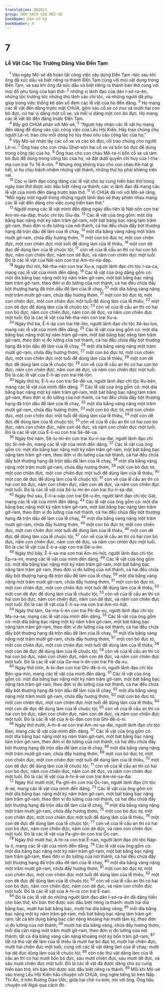 ```yaml
---
translation: BD2011
group: NĂM SÁCH CỦA MÔI-SE
bookName: Dân-số Ký 
bookNumber: 4
---
```


<div class="title"><h1>7</h1><h3>Lễ Vật Các Tộc Trưởng Dâng Vào Ðền Tạm</h3></div>
<span class="verse dan_7_1"> <sup>1</sup> Vào ngày Mô-sê đã hoàn tất công việc xây dựng Ðền Tạm –tức sau khi ông đã xức dầu và biệt riêng ra thánh Ðền Tạm cùng với mọi vật dụng trong Ðền Tạm, và sau khi ông đã xức dầu và biệt riêng ra thánh bàn thờ cùng với mọi đồ phụ tùng của bàn thờ– </span>
<span class="verse dan_7_2"><sup>2</sup> những vị lãnh đạo của dân I-sơ-ra-ên, những tộc trưởng tức những thủ lãnh các chi tộc, và những người đã phụ giúp trong việc thống kê dân số đem các lễ vật của họ đến dâng. </span>
<span class="verse dan_7_3"><sup>3</sup> Họ mang các lễ vật đến dâng trước mặt CHÚA, gồm sáu cỗ xe có mui và mười hai con bò đực, cứ hai vị dâng một cỗ xe, và mỗi vị dâng một con bò đực. Họ mang các lễ vật đó đến dâng trước Ðền Tạm.<br/></span>
<span class="verse dan_7_4"> <sup>4</sup> Bấy giờ CHÚA phán với Mô-sê, </span>
<span class="verse dan_7_5"><sup>5</sup> “Ngươi hãy nhận các lễ vật họ mang đến dâng để dùng vào các công việc của Lều Hội Kiến. Hãy trao chúng cho người Lê-vi; trao cho mỗi dòng họ tùy theo nhu cầu công tác của họ.”<br/></span>
<span class="verse dan_7_6"> <sup>6</sup> Vậy Mô-sê nhận lấy các cỗ xe và các bò đực, rồi trao chúng cho người Lê-vi.</span>
<span class="verse dan_7_7"><sup>7</sup> Ông trao cho con cháu Ghẹt-sôn hai cỗ xe và bốn bò đực để dùng trong công tác của họ. </span>
<span class="verse dan_7_8"><sup>8</sup> Ông trao cho con cháu Mê-ra-ri bốn cỗ xe và tám bò đực để dùng trong công tác của họ, và đặt dưới quyền chỉ huy của I-tha-ma con trai Tư Tế A-rôn. </span>
<span class="verse dan_7_9"><sup>9</sup> Nhưng ông không trao cho con cháu Kê-hát gì hết, vì họ chịu trách nhiệm những vật thánh, những thứ họ phải khiêng trên vai.<br/></span>
<span class="verse dan_7_10"> <sup>10</sup> Các vị lãnh đạo cũng dâng các lễ vật cho sự cung hiến bàn thờ trong ngày bàn thờ được xức dầu biệt riêng ra thánh; các vị lãnh đạo đã mang các lễ vật của mình đến dâng trước bàn thờ. </span>
<span class="verse dan_7_11"><sup>11</sup> Vì CHÚA đã nói với Mô-sê rằng, “Mỗi ngày một người trong những người lãnh đạo sẽ thay phiên nhau mang các lễ vật đến dâng cho việc cung hiến bàn thờ.”<br/></span>
<span class="verse dan_7_12"> <sup>12</sup> Người mang các lễ vật mình đến dâng ngày đầu tiên là Nát-sôn con trai Am-mi-na-đáp, thuộc chi tộc Giu-đa. </span>
<span class="verse dan_7_13"><sup>13</sup> Các lễ vật của ông gồm: một dĩa bằng bạc nặng một ký năm trăm gờ-ram, một bát bằng bạc nặng tám trăm gờ-ram, theo đơn vị đo lường của nơi thánh, cả hai đều chứa đầy bột thượng hạng đã trộn dầu để làm của lễ chay, </span>
<span class="verse dan_7_14"><sup>14</sup> một dĩa bằng vàng nặng một trăm mười gờ-ram, chứa đầy hương thơm, </span>
<span class="verse dan_7_15"><sup>15</sup> một con bò đực tơ, một con chiên đực, một con chiên đực một tuổi để dùng làm của lễ thiêu, </span>
<span class="verse dan_7_16"><sup>16</sup> một con dê đực để dùng làm của lễ chuộc tội; </span>
<span class="verse dan_7_17"><sup>17</sup> còn về của lễ cầu an thì có hai con bò đực, năm con chiên đực, năm con dê đực, và năm con chiên đực một tuổi. Ðó là các lễ vật của Nát-sôn con trai Am-mi-na-đáp.<br/></span>
<span class="verse dan_7_18"> <sup>18</sup> Ngày thứ nhì, Nê-tha-nên con trai Xu-a, người lãnh đạo chi tộc I-sa-ca, mang các lễ vật của mình đến dâng. </span>
<span class="verse dan_7_19"><sup>19</sup> Các lễ vật của ông dâng gồm có: một dĩa bằng bạc nặng một ký năm trăm gờ-ram, một bát bằng bạc nặng tám trăm gờ-ram, theo đơn vị đo lường của nơi thánh, cả hai đều chứa đầy bột thượng hạng đã trộn dầu để làm của lễ chay, </span>
<span class="verse dan_7_20"><sup>20</sup> một dĩa bằng vàng nặng một trăm mười gờ-ram, chứa đầy hương thơm, </span>
<span class="verse dan_7_21"><sup>21</sup> một con bò đực tơ, một con chiên đực, một con chiên đực một tuổi để dùng làm của lễ thiêu, </span>
<span class="verse dan_7_22"><sup>22</sup> một con dê đực để dùng làm của lễ chuộc tội; </span>
<span class="verse dan_7_23"><sup>23</sup> còn về của lễ cầu an thì có hai con bò đực, năm con chiên đực, năm con dê đực, và năm con chiên đực một tuổi. Ðó là các lễ vật của Nê-tha-nên con trai Xu-a.<br/></span>
<span class="verse dan_7_24"> <sup>24</sup> Ngày thứ ba, Ê-li-áp con trai Hê-lôn, người lãnh đạo chi tộc Xê-bu-lun, mang các lễ vật của mình đến dâng. </span>
<span class="verse dan_7_25"><sup>25</sup> Các lễ vật của ông gồm có: một dĩa bằng bạc nặng một ký năm trăm gờ-ram, một bát bằng bạc nặng tám trăm gờ-ram, theo đơn vị đo lường của nơi thánh, cả hai đều chứa đầy bột thượng hạng đã trộn dầu để làm của lễ chay, </span>
<span class="verse dan_7_26"><sup>26</sup> một dĩa bằng vàng nặng một trăm mười gờ-ram, chứa đầy hương thơm, </span>
<span class="verse dan_7_27"><sup>27</sup> một con bò đực tơ, một con chiên đực, một con chiên đực một tuổi để dùng làm của lễ thiêu, </span>
<span class="verse dan_7_28"><sup>28</sup> một con dê đực để dùng làm của lễ chuộc tội; </span>
<span class="verse dan_7_29"><sup>29</sup> còn về của lễ cầu an thì có hai con bò đực, năm con chiên đực, năm con dê đực, và năm con chiên đực một tuổi. Ðó là các lễ vật của Ê-li-áp con trai Hê-lôn.<br/></span>
<span class="verse dan_7_30"> <sup>30</sup> Ngày thứ tư, Ê-li-xu con trai Sê-đê-ua, người lãnh đạo chi tộc Ru-bên, mang các lễ vật của mình đến dâng. </span>
<span class="verse dan_7_31"><sup>31</sup> Các lễ vật của ông gồm có: một dĩa bằng bạc nặng một ký năm trăm gờ-ram, một bát bằng bạc nặng tám trăm gờ-ram, theo đơn vị đo lường của nơi thánh, cả hai đều chứa đầy bột thượng hạng đã trộn dầu để làm của lễ chay, </span>
<span class="verse dan_7_32"><sup>32</sup> một dĩa bằng vàng nặng một trăm mười gờ-ram, chứa đầy hương thơm, </span>
<span class="verse dan_7_33"><sup>33</sup> một con bò đực tơ, một con chiên đực, một con chiên đực một tuổi để dùng làm của lễ thiêu, </span>
<span class="verse dan_7_34"><sup>34</sup> một con dê đực để dùng làm của lễ chuộc tội; </span>
<span class="verse dan_7_35"><sup>35</sup> còn về của lễ cầu an thì có hai con bò đực, năm con chiên đực, năm con dê đực, và năm con chiên đực một tuổi. Ðó là các lễ vật của Ê-li-xu con trai Sê-đê-ua.<br/></span>
<span class="verse dan_7_36"> <sup>36</sup> Ngày thứ năm, Sê-lu-mi-ên con trai Xu-ri-sa-đai, người lãnh đạo chi tộc Si-mê-ôn, mang các lễ vật của mình đến dâng. </span>
<span class="verse dan_7_37"><sup>37</sup> Các lễ vật của ông gồm có: một dĩa bằng bạc nặng một ký năm trăm gờ-ram, một bát bằng bạc nặng tám trăm gờ-ram, theo đơn vị đo lường của nơi thánh, cả hai đều chứa đầy bột thượng hạng đã trộn dầu để làm của lễ chay, </span>
<span class="verse dan_7_38"><sup>38</sup> một dĩa bằng vàng nặng một trăm mười gờ-ram, chứa đầy hương thơm, </span>
<span class="verse dan_7_39"><sup>39</sup> một con bò đực tơ, một con chiên đực, một con chiên đực một tuổi để dùng làm của lễ thiêu, </span>
<span class="verse dan_7_40"><sup>40</sup> một con dê đực để dùng làm của lễ chuộc tội; </span>
<span class="verse dan_7_41"><sup>41</sup> còn về của lễ cầu an thì có hai con bò đực, năm con chiên đực, năm con dê đực, và năm con chiên đực một tuổi. Ðó là các lễ vật của Sê-lu-mi-ên con trai Xu-ri-sa-đai.<br/></span>
<span class="verse dan_7_42"> <sup>42</sup> Ngày thứ sáu, Ê-li-a-sáp con trai Ðê-u-ên, người lãnh đạo chi tộc Gát, mang các lễ vật của mình đến dâng. </span>
<span class="verse dan_7_43"><sup>43</sup> Các lễ vật của ông gồm có: một dĩa bằng bạc nặng một ký năm trăm gờ-ram, một bát bằng bạc nặng tám trăm gờ-ram, theo đơn vị đo lường của nơi thánh, cả hai đều chứa đầy bột thượng hạng đã trộn dầu để làm của lễ chay, </span>
<span class="verse dan_7_44"><sup>44</sup> một dĩa bằng vàng nặng một trăm mười gờ-ram, chứa đầy hương thơm, </span>
<span class="verse dan_7_45"><sup>45</sup> một con bò đực tơ, một con chiên đực, một con chiên đực một tuổi để dùng làm của lễ thiêu, </span>
<span class="verse dan_7_46"><sup>46</sup> một con dê đực để dùng làm của lễ chuộc tội; </span>
<span class="verse dan_7_47"><sup>47</sup> còn về của lễ cầu an thì có hai con bò đực, năm con chiên đực, năm con dê đực, và năm con chiên đực một tuổi. Ðó là các lễ vật của Ê-li-a-sáp con trai Ðê-u-ên.<br/></span>
<span class="verse dan_7_48"> <sup>48</sup> Ngày thứ bảy, Ê-li-sa-ma con trai Am-mi-hút, người lãnh đạo chi tộc Ép-ra-im, mang các lễ vật của mình đến dâng. </span>
<span class="verse dan_7_49"><sup>49</sup> Các lễ vật của ông gồm có: một dĩa bằng bạc nặng một ký năm trăm gờ-ram, một bát bằng bạc nặng tám trăm gờ-ram, theo đơn vị đo lường của nơi thánh, cả hai đều chứa đầy bột thượng hạng đã trộn dầu để làm của lễ chay, </span>
<span class="verse dan_7_50"><sup>50</sup> một dĩa bằng vàng nặng một trăm mười gờ-ram, chứa đầy hương thơm, </span>
<span class="verse dan_7_51"><sup>51</sup> một con bò đực tơ, một con chiên đực, một con chiên đực một tuổi để dùng làm của lễ thiêu, </span>
<span class="verse dan_7_52"><sup>52</sup> một con dê đực để dùng làm của lễ chuộc tội; </span>
<span class="verse dan_7_53"><sup>53</sup> còn về của lễ cầu an thì có hai con bò đực, năm con chiên đực, năm con dê đực, và năm con chiên đực một tuổi. Ðó là các lễ vật của Ê-li-sa-ma con trai Am-mi-hút.<br/></span>
<span class="verse dan_7_54"> <sup>54</sup> Ngày thứ tám, Ga-ma-li-ên con trai Pê-đa-xu, người lãnh đạo chi tộc Ma-na-se, mang các lễ vật của mình đến dâng. </span>
<span class="verse dan_7_55"><sup>55</sup> Các lễ vật của ông gồm có: một dĩa bằng bạc nặng một ký năm trăm gờ-ram, một bát bằng bạc nặng tám trăm gờ-ram, theo đơn vị đo lường của nơi thánh, cả hai đều chứa đầy bột thượng hạng đã trộn dầu để làm của lễ chay, </span>
<span class="verse dan_7_56"><sup>56</sup> một dĩa bằng vàng nặng một trăm mười gờ-ram, chứa đầy hương thơm, </span>
<span class="verse dan_7_57"><sup>57</sup> một con bò đực tơ, một con chiên đực, một con chiên đực một tuổi để dùng làm của lễ thiêu, </span>
<span class="verse dan_7_58"><sup>58</sup> một con dê đực để dùng làm của lễ chuộc tội; </span>
<span class="verse dan_7_59"><sup>59</sup> còn về của lễ cầu an thì có hai con bò đực, năm con chiên đực, năm con dê đực, và năm con chiên đực một tuổi. Ðó là các lễ vật của Ga-ma-li-ên con trai Pê-đa-xu.<br/></span>
<span class="verse dan_7_60"> <sup>60</sup> Ngày thứ chín, A-bi-đan con trai Ghi-đê-ô-ni, người lãnh đạo chi tộc Bên-gia-min, mang các lễ vật của mình đến dâng. </span>
<span class="verse dan_7_61"><sup>61</sup> Các lễ vật của ông gồm có: một dĩa bằng bạc nặng một ký năm trăm gờ-ram, một bát bằng bạc nặng tám trăm gờ-ram, theo đơn vị đo lường của nơi thánh, cả hai đều chứa đầy bột thượng hạng đã trộn dầu để làm của lễ chay, </span>
<span class="verse dan_7_62"><sup>62</sup> một dĩa bằng vàng nặng một trăm mười gờ-ram, chứa đầy hương thơm, </span>
<span class="verse dan_7_63"><sup>63</sup> một con bò đực tơ, một con chiên đực, một con chiên đực một tuổi để dùng làm của lễ thiêu, </span>
<span class="verse dan_7_64"><sup>64</sup> một con dê đực để dùng làm của lễ chuộc tội; </span>
<span class="verse dan_7_65"><sup>65</sup> còn về của lễ cầu an thì có hai con bò đực, năm con chiên đực, năm con dê đực, và năm con chiên đực một tuổi. Ðó là các lễ vật của A-bi-đan con trai Ghi-đê-ô-ni.<br/></span>
<span class="verse dan_7_66"> <sup>66</sup> Ngày thứ mười, A-hi-ê-xe con trai Am-mi-sa-đai, người lãnh đạo chi tộc Ðan, mang các lễ vật của mình đến dâng. </span>
<span class="verse dan_7_67"><sup>67</sup> Các lễ vật của ông gồm có: một dĩa bằng bạc nặng một ký năm trăm gờ-ram, một bát bằng bạc nặng tám trăm gờ-ram, theo đơn vị đo lường của nơi thánh, cả hai đều chứa đầy bột thượng hạng đã trộn dầu để làm của lễ chay, </span>
<span class="verse dan_7_68"><sup>68</sup> một dĩa bằng vàng nặng một trăm mười gờ-ram, chứa đầy hương thơm, </span>
<span class="verse dan_7_69"><sup>69</sup> một con bò đực tơ, một con chiên đực, một con chiên đực một tuổi để dùng làm của lễ thiêu, </span>
<span class="verse dan_7_70"><sup>70</sup> một con dê đực để dùng làm của lễ chuộc tội; </span>
<span class="verse dan_7_71"><sup>71</sup> còn về của lễ cầu an thì có hai con bò đực, năm con chiên đực, năm con dê đực, và năm con chiên đực một tuổi. Ðó là các lễ vật của A-hi-ê-xe con trai Am-mi-sa-đai.<br/></span>
<span class="verse dan_7_72"> <sup>72</sup> Ngày thứ mười một, Pa-ghi-ên con trai Ốc-ran, người lãnh đạo chi tộc A-se, mang các lễ vật của mình đến dâng. </span>
<span class="verse dan_7_73"><sup>73</sup> Các lễ vật của ông gồm có: một dĩa bằng bạc nặng một ký năm trăm gờ-ram, một bát bằng bạc nặng tám trăm gờ-ram, theo đơn vị đo lường của nơi thánh, cả hai đều chứa đầy bột thượng hạng đã trộn dầu để làm của lễ chay, </span>
<span class="verse dan_7_74"><sup>74</sup> một dĩa bằng vàng nặng một trăm mười gờ-ram, chứa đầy hương thơm, </span>
<span class="verse dan_7_75"><sup>75</sup> một con bò đực tơ, một con chiên đực, một con chiên đực một tuổi để dùng làm của lễ thiêu, </span>
<span class="verse dan_7_76"><sup>76</sup> một con dê đực để dùng làm của lễ chuộc tội; </span>
<span class="verse dan_7_77"><sup>77</sup> còn về của lễ cầu an thì có hai con bò đực, năm con chiên đực, năm con dê đực, và năm con chiên đực một tuổi. Ðó là các lễ vật của Pa-ghi-ên con trai Ốc-ran.<br/></span>
<span class="verse dan_7_78"> <sup>78</sup> Ngày thứ mười hai, A-hi-ra con trai Ê-nan, người lãnh đạo chi tộc Náp-ta-li, mang các lễ vật của mình đến dâng. </span>
<span class="verse dan_7_79"><sup>79</sup> Các lễ vật của ông gồm có: một dĩa bằng bạc nặng một ký năm trăm gờ-ram, một bát bằng bạc nặng tám trăm gờ-ram, theo đơn vị đo lường của nơi thánh, cả hai đều chứa đầy bột thượng hạng đã trộn dầu để làm của lễ chay, </span>
<span class="verse dan_7_80"><sup>80</sup> một dĩa bằng vàng nặng một trăm mười gờ-ram, chứa đầy hương thơm, </span>
<span class="verse dan_7_81"><sup>81</sup> một con bò đực tơ, một con chiên đực, một con chiên đực một tuổi để dùng làm của lễ thiêu, </span>
<span class="verse dan_7_82"><sup>82</sup> một con dê đực để dùng làm của lễ chuộc tội; </span>
<span class="verse dan_7_83"><sup>83</sup> còn về của lễ cầu an thì có hai con bò đực, năm con chiên đực, năm con dê đực, và năm con chiên đực một tuổi. Ðó là các lễ vật của A-hi-ra con trai Ê-nan.<br/></span>
<span class="verse dan_7_84"> <sup>84</sup> Ðó là các lễ vật do những người lãnh đạo dân I-sơ-ra-ên đã dâng hiến cho bàn thờ, khi bàn thờ được xức dầu biệt riêng ra thánh: mười hai dĩa bằng bạc, mười hai bát bằng bạc, mười hai dĩa bằng vàng; </span>
<span class="verse dan_7_85"><sup>85</sup> mỗi dĩa bằng bạc nặng một ký năm trăm gờ-ram, mỗi bát bằng bạc nặng tám trăm gờ-ram; tất cả khí dụng bằng bạc cân nặng khoảng hai mươi tám ký, theo đơn vị đo lường của nơi thánh; </span>
<span class="verse dan_7_86"><sup>86</sup> mười hai dĩa bằng vàng, chứa đầy hương thơm, mỗi dĩa cân nặng một trăm mười gờ-ram, theo đơn vị đo lường của nơi thánh; tất cả dĩa bằng vàng cân nặng khoảng một ký bốn trăm gờ-ram; </span>
<span class="verse dan_7_87"><sup>87</sup> tất cả thú vật để làm của lễ thiêu là mười hai bò đực tơ, mười hai chiên đực, mười hai chiên đực một tuổi, cùng với các lễ vật dâng làm của lễ chay; mười hai dê đực dùng làm của lễ chuộc tội; </span>
<span class="verse dan_7_88"><sup>88</sup> còn các thú vật dâng làm của lễ cầu an thì có hai mươi bốn bò đực, sáu mươi chiên đực, sáu mươi dê đực, và sáu mươi chiên đực một tuổi. Ðó là các lễ vật đã được dâng cho sự cung hiến bàn thờ, khi bàn thờ được xức dầu biệt riêng ra thánh. </span>
<span class="verse dan_7_89"><sup>89</sup> Mỗi khi Mô-sê vào trong Lều Hội Kiến hầu chuyện với CHÚA, ông nghe tiếng từ trên Nắp Thi Ân, ở trên Rương Giao Ước, giữa hai chê-ru-bim, nói với ông. Ông hầu chuyện với Ngài qua cách đó.<br/></span>
